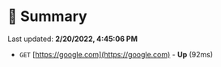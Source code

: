 # 📖 Summary
Last updated: **2/20/2022, 4:45:06 PM**

- `GET` [https://google.com](https://google.com) - **Up** (92ms)
